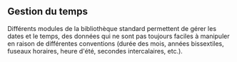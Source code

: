 ## Gestion du temps

Différents modules de la bibliothèque standard permettent de gérer les dates et le temps, des données qui ne sont pas toujours faciles à manipuler en raison de différentes conventions (durée des mois, années bissextiles, fuseaux horaires, heure d'été, secondes intercalaires, etc.).
